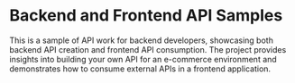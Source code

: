 # Backend and Frontend API Samples

This is a sample of API work for backend developers, showcasing both backend API creation and frontend API consumption. The project provides insights into building your own API for an e-commerce environment and demonstrates how to consume external APIs in a frontend application.
